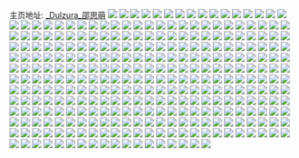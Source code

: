 主页地址: [_Dulzura_邵思萌](https://weibo.com/u/5414454577) 
![](https://wx4.sinaimg.cn/mw2000/005UquYxly1gty27xvu9cj31w11w1hdu.jpg) 
![](https://wx4.sinaimg.cn/mw2000/005UquYxly1gty281fn6ij31mo268hdu.jpg) 
![](https://wx4.sinaimg.cn/mw2000/005UquYxly1gty282fuoaj312n1fju0s.jpg) 
![](https://wx4.sinaimg.cn/mw2000/005UquYxly1gty2831tzej30ze18rtxu.jpg) 
![](https://wx4.sinaimg.cn/mw2000/005UquYxly1gty2848pk2j312y1en1kx.jpg) 
![](https://wx4.sinaimg.cn/mw2000/005UquYxly1gty26b1s17j31mo268u0x.jpg) 
![](https://wx4.sinaimg.cn/mw2000/005UquYxly1gty269rxi7j311e1dokbw.jpg) 
![](https://wx4.sinaimg.cn/mw2000/005UquYxly1gty26cawkmj316o1gu7wh.jpg) 
![](https://wx4.sinaimg.cn/mw2000/005UquYxly1gty26dsp1gj32ey33z7wj.jpg) 
![](https://wx4.sinaimg.cn/mw2000/005UquYxly1gty26fufauj31mo268b2a.jpg) 
![](https://wx4.sinaimg.cn/mw2000/005UquYxly1gty2694douj31kx23ub2a.jpg) 
![](https://wx4.sinaimg.cn/mw2000/005UquYxly1gty26iac50j32tc2407wi.jpg) 
![](https://wx4.sinaimg.cn/mw2000/005UquYxly1gty26h2274j31dy1x1e82.jpg) 
![](https://wx4.sinaimg.cn/mw2000/005UquYxly1gty26hk3r6j31if20lh7f.jpg) 
![](https://wx4.sinaimg.cn/mw2000/005UquYxly1gtv6xr4lwvj314u1dskgq.jpg) 
![](https://wx4.sinaimg.cn/mw2000/005UquYxly1gtv6xrxzo3j31231et1kx.jpg) 
![](https://wx4.sinaimg.cn/mw2000/005UquYxly1gtv6y0rwltj313q1h1kbf.jpg) 
![](https://wx4.sinaimg.cn/mw2000/005UquYxly1gtv6xtrslij31w12ip1ky.jpg) 
![](https://wx4.sinaimg.cn/mw2000/005UquYxly1gtv6y4pmphj31ui2ipnpd.jpg) 
![](https://wx4.sinaimg.cn/mw2000/005UquYxly1gtv6xvqz49j31tj2fbnpe.jpg) 
![](https://wx4.sinaimg.cn/mw2000/005UquYxly1gtv6xwumsej31s52dj1ky.jpg) 
![](https://wx4.sinaimg.cn/mw2000/005UquYxly1gtv6y1vof3j31qq2bje81.jpg) 
![](https://wx4.sinaimg.cn/mw2000/005UquYxly1gtv6xz2me5j30uk5dmkjm.jpg) 
![](https://wx4.sinaimg.cn/mw2000/005UquYxly1gtv6y358b6j316o1kwe81.jpg) 
![](https://wx4.sinaimg.cn/mw2000/005UquYxly1gtv6y0a4ccj31ir1isx6p.jpg) 
![](https://wx4.sinaimg.cn/mw2000/005UquYxly1gtv6xugzfmj313r1h1khl.jpg) 
![](https://wx4.sinaimg.cn/mw2000/005UquYxly1gtv6y3p9r6j313l1gskbm.jpg) 
![](https://wx4.sinaimg.cn/mw2000/b10c1bc2ly1gtucg7m3xeg20a009akjl.jpg) 
![](https://wx4.sinaimg.cn/mw2000/005UquYxly1gtpfcuy4yxj31ml1mku0x.jpg) 
![](https://wx4.sinaimg.cn/mw2000/005UquYxly1gtpfcu2vvuj316o1l24qp.jpg) 
![](https://wx4.sinaimg.cn/mw2000/005UquYxly1gtpfcvs8bnj31my1my4qp.jpg) 
![](https://wx4.sinaimg.cn/mw2000/005UquYxly1gtpfcwgf16j32402tcu0x.jpg) 
![](https://wx4.sinaimg.cn/mw2000/005UquYxly1gtpfcxwulij313u1h7dxq.jpg) 
![](https://wx4.sinaimg.cn/mw2000/005UquYxly1gtpfcxdpkqj32h22ye1kz.jpg) 
![](https://wx4.sinaimg.cn/mw2000/005UquYxly1gtpfczb1jdj3240240x6p.jpg) 
![](https://wx4.sinaimg.cn/mw2000/005UquYxly1gtpfcyh89yj31531dsx3r.jpg) 
![](https://wx4.sinaimg.cn/mw2000/005UquYxly1gtpfctbxfyj31i42054qp.jpg) 
![](https://wx4.sinaimg.cn/mw2000/005UquYxly1gtpf9uitudj313r1h1wwu.jpg) 
![](https://wx4.sinaimg.cn/mw2000/005UquYxly1gtpf9z8nnnj316o1kw4lj.jpg) 
![](https://wx4.sinaimg.cn/mw2000/005UquYxly1gtpf9u1t8wj311m1buwv3.jpg) 
![](https://wx4.sinaimg.cn/mw2000/005UquYxly1gtpfa07aruj31w11w17wi.jpg) 
![](https://wx4.sinaimg.cn/mw2000/005UquYxly1gtpfa0xd2oj31421hie5d.jpg) 
![](https://wx4.sinaimg.cn/mw2000/005UquYxly1gtpf9squx5j32402tckjl.jpg) 
![](https://wx4.sinaimg.cn/mw2000/005UquYxly1gtpf9v1f67j314t1kwk6b.jpg) 
![](https://wx4.sinaimg.cn/mw2000/005UquYxly1gtpf9ybclrj316o1kwwsz.jpg) 
![](https://wx4.sinaimg.cn/mw2000/005UquYxly1gtpf9xecxpj313o1gvk6f.jpg) 
![](https://wx4.sinaimg.cn/mw2000/005UquYxly1gtpf9w3j8dj314d1hcx15.jpg) 
![](https://wx4.sinaimg.cn/mw2000/005UquYxly1gtpf9wv9ouj316o1kw4n8.jpg) 
![](https://wx4.sinaimg.cn/mw2000/005UquYxly1gtpf9vlrvjj316o1kwdtq.jpg) 
![](https://wx4.sinaimg.cn/mw2000/005UquYxly1gtpf9ysftzj311m11m7mh.jpg) 
![](https://wx4.sinaimg.cn/mw2000/005UquYxly1gtpfa1qyb0j31mo268npd.jpg) 
![](https://wx4.sinaimg.cn/mw2000/005UquYxly1gtpf9tijs4j3240240kjm.jpg) 
![](https://wx4.sinaimg.cn/mw2000/005UquYxly1gtpfa2p394j32bc2bckjm.jpg) 
![](https://wx4.sinaimg.cn/mw2000/005UquYxly1gtpfa3a9bzj31561iwdxf.jpg) 
![](https://wx4.sinaimg.cn/mw2000/005UquYxly1gtkr8rglt4j31oy1sc4qq.jpg) 
![](https://wx4.sinaimg.cn/mw2000/005UquYxly1gtkr8s5arrj33cm1ymnpd.jpg) 
![](https://wx4.sinaimg.cn/mw2000/005UquYxly1gtkr8unnmgj31io1iob29.jpg) 
![](https://wx4.sinaimg.cn/mw2000/005UquYxly1gtkr8vsnewj326a1zme82.jpg) 
![](https://wx4.sinaimg.cn/mw2000/005UquYxly1gtkr8wsr4wj31cp1rv7wh.jpg) 
![](https://wx4.sinaimg.cn/mw2000/005UquYxly1gtkr8sycyyj31401h4hbg.jpg) 
![](https://wx4.sinaimg.cn/mw2000/005UquYxly1gtkr944mbmj314w1jm4qp.jpg) 
![](https://wx4.sinaimg.cn/mw2000/005UquYxly1gtkr95cg1hj31ry2dpnpd.jpg) 
![](https://wx4.sinaimg.cn/mw2000/005UquYxly1gtkr96v6tdj31mo2687wi.jpg) 
![](https://wx4.sinaimg.cn/mw2000/005UquYxly1gtg8mgy8grj316o1kwawp.jpg) 
![](https://wx4.sinaimg.cn/mw2000/005UquYxly1gtg8mi5qamj31mo268npf.jpg) 
![](https://wx4.sinaimg.cn/mw2000/005UquYxly1gtg8mmfn6pj312619u1jn.jpg) 
![](https://wx4.sinaimg.cn/mw2000/005UquYxly1gtg8mjs8igj32402tc4qs.jpg) 
![](https://wx4.sinaimg.cn/mw2000/005UquYxly1gtg8mgehpdj311b1ds1f7.jpg) 
![](https://wx4.sinaimg.cn/mw2000/005UquYxly1gtg8mlvcouj323x2b0qv6.jpg) 
![](https://wx4.sinaimg.cn/mw2000/005UquYxly1gtg8mni8ymj31jy1jznpd.jpg) 
![](https://wx4.sinaimg.cn/mw2000/005UquYxly1gtg8mo86qhj32402tckjl.jpg) 
![](https://wx4.sinaimg.cn/mw2000/005UquYxly1gtg8mktjxfj31ic1zehdt.jpg) 
![](https://wx4.sinaimg.cn/mw2000/005UquYxly1gt9rdavmawj31fm21p7wi.jpg) 
![](https://wx4.sinaimg.cn/mw2000/005UquYxly1gt9rdca74xj31k721lb2a.jpg) 
![](https://wx4.sinaimg.cn/mw2000/005UquYxly1gt9rdi0pcnj31w11w14qs.jpg) 
![](https://wx4.sinaimg.cn/mw2000/005UquYxly1gt9rdgef75j31kv1zvqv5.jpg) 
![](https://wx4.sinaimg.cn/mw2000/005UquYxly1gt9rdjn6rlj31w11w1e84.jpg) 
![](https://wx4.sinaimg.cn/mw2000/005UquYxly1gt9rdf96mkj31mo268npe.jpg) 
![](https://wx4.sinaimg.cn/mw2000/005UquYxly1gt5pbe7tgzj32402tc1l1.jpg) 
![](https://wx4.sinaimg.cn/mw2000/005UquYxly1gt5pbbzripj316y17ux67.jpg) 
![](https://wx4.sinaimg.cn/mw2000/005UquYxly1gt5pbcui55j313s1wyqv5.jpg) 
![](https://wx4.sinaimg.cn/mw2000/005UquYxly1gt5pbfscugj322u2091ky.jpg) 
![](https://wx4.sinaimg.cn/mw2000/005UquYxly1gt5pbi9bxpj31iv1yonpd.jpg) 
![](https://wx4.sinaimg.cn/mw2000/005UquYxly1gt5pbjtluvj31mo2681ky.jpg) 
![](https://wx4.sinaimg.cn/mw2000/005UquYxly1gt5pbl7ovoj31xr2l0u0y.jpg) 
![](https://wx4.sinaimg.cn/mw2000/005UquYxly1gt5pbh6ky6j32402tcx6p.jpg) 
![](https://wx4.sinaimg.cn/mw2000/005UquYxly1gt5pc810k0j32402tcu0x.jpg) 
![](https://wx4.sinaimg.cn/mw2000/005UquYxly1gsz95e5pr8j31k0340x6q.jpg) 
![](https://wx4.sinaimg.cn/mw2000/005UquYxly1gsz95fmox5j31w11w1qv6.jpg) 
![](https://wx4.sinaimg.cn/mw2000/005UquYxly1gsz95ime5dj31j22ar4qq.jpg) 
![](https://wx4.sinaimg.cn/mw2000/005UquYxly1gsz95gh4bpj31gq22f1kx.jpg) 
![](https://wx4.sinaimg.cn/mw2000/005UquYxly1gsz95nm7ztj31w12ip1ky.jpg) 
![](https://wx4.sinaimg.cn/mw2000/005UquYxly1gsz95hlnjkj31j7254npd.jpg) 
![](https://wx4.sinaimg.cn/mw2000/005UquYxly1gsz95kbfzqj31p02a1npe.jpg) 
![](https://wx4.sinaimg.cn/mw2000/005UquYxly1gsz95mh2pij31ot297npd.jpg) 
![](https://wx4.sinaimg.cn/mw2000/005UquYxly1gsz95o61r4j32tc240x4s.jpg) 
![](https://wx4.sinaimg.cn/mw2000/005UquYxly1gsvt1u129jj31mo268qv5.jpg) 
![](https://wx4.sinaimg.cn/mw2000/005UquYxly1gsvt1sql8oj32402c6hdw.jpg) 
![](https://wx4.sinaimg.cn/mw2000/005UquYxly1gsvt1zc1sqj31mo2034qq.jpg) 
![](https://wx4.sinaimg.cn/mw2000/005UquYxly1gsvt1xs1bej31mo268hdt.jpg) 
![](https://wx4.sinaimg.cn/mw2000/005UquYxly1gsvt1v8iqcj31mo268kjl.jpg) 
![](https://wx4.sinaimg.cn/mw2000/005UquYxly1gsvt1yl7v1j31mo268e81.jpg) 
![](https://wx4.sinaimg.cn/mw2000/005UquYxly1gsvt203f22j32402tchdt.jpg) 
![](https://wx4.sinaimg.cn/mw2000/005UquYxly1gsvt1wk6g2j31w1268hdu.jpg) 
![](https://wx4.sinaimg.cn/mw2000/005UquYxly1gsvt20tcfxj32tc2401ky.jpg) 
![](https://wx4.sinaimg.cn/mw2000/005UquYxly1gsmhrvbc76j31co1bxb29.jpg) 
![](https://wx4.sinaimg.cn/mw2000/005UquYxly1gsmhrwjsl1j31ow29ihdu.jpg) 
![](https://wx4.sinaimg.cn/mw2000/005UquYxly1gsmhrxgyvdj32402tc1kz.jpg) 
![](https://wx4.sinaimg.cn/mw2000/005UquYxly1gsmhry3c66j32402tc4qp.jpg) 
![](https://wx4.sinaimg.cn/mw2000/005UquYxly1gsmhrz4kg2j31mo2684qq.jpg) 
![](https://wx4.sinaimg.cn/mw2000/005UquYxly1gsmhs0uauwj30v6342hdt.jpg) 
![](https://wx4.sinaimg.cn/mw2000/005UquYxly1gsldis2epjj32bc2bc4qq.jpg) 
![](https://wx4.sinaimg.cn/mw2000/005UquYxly1gslditbpybj31w11w1e81.jpg) 
![](https://wx4.sinaimg.cn/mw2000/005UquYxly1gsldiu7g14j32bk1w1e81.jpg) 
![](https://wx4.sinaimg.cn/mw2000/005UquYxly1gsldivaf3ij31w12iphdt.jpg) 
![](https://wx4.sinaimg.cn/mw2000/005UquYxly1gsldix4v3ej316o1kw4qp.jpg) 
![](https://wx4.sinaimg.cn/mw2000/005UquYxly1gsldiweowvj31mo2681ky.jpg) 
![](https://wx4.sinaimg.cn/mw2000/005UquYxly1gsldiyegkjj31jo20gx6p.jpg) 
![](https://wx4.sinaimg.cn/mw2000/005UquYxly1gsldj03qayj31rd2cfhdt.jpg) 
![](https://wx4.sinaimg.cn/mw2000/005UquYxly1gsldipxtsyj31mo1zx1kx.jpg) 
![](https://wx4.sinaimg.cn/mw2000/005UquYxly1gsldh02ujkj31oc28db2a.jpg) 
![](https://wx4.sinaimg.cn/mw2000/005UquYxly1gsldh0tz35j313b1at4qm.jpg) 
![](https://wx4.sinaimg.cn/mw2000/005UquYxly1gsldh2lcqyj328j341e82.jpg) 
![](https://wx4.sinaimg.cn/mw2000/005UquYxly1gsldh4rphnj316y340kjm.jpg) 
![](https://wx4.sinaimg.cn/mw2000/005UquYxly1gsldh7ub3qj31sv2bfu0x.jpg) 
![](https://wx4.sinaimg.cn/mw2000/005UquYxly1gsldh5p6maj31581fj4qp.jpg) 
![](https://wx4.sinaimg.cn/mw2000/005UquYxly1gsldh8x1gjj31w1258npd.jpg) 
![](https://wx4.sinaimg.cn/mw2000/005UquYxly1gsldh9r27pj31od1od7wh.jpg) 
![](https://wx4.sinaimg.cn/mw2000/005UquYxly1gsldhb92tnj31w12emkjm.jpg) 
![](https://wx4.sinaimg.cn/mw2000/005UquYxly1gsldhc9esbj31oh2ip4qp.jpg) 
![](https://wx4.sinaimg.cn/mw2000/005UquYxly1gsldhd0walj31rr1rr1kx.jpg) 
![](https://wx4.sinaimg.cn/mw2000/005UquYxly1gslde56hi6j311y1ek4l7.jpg) 
![](https://wx4.sinaimg.cn/mw2000/005UquYxly1gslde708yej31t72ipkjl.jpg) 
![](https://wx4.sinaimg.cn/mw2000/005UquYxly1gslde7rk6mj316o1kw7v4.jpg) 
![](https://wx4.sinaimg.cn/mw2000/005UquYxly1gsldep4a22j316o1kw1bt.jpg) 
![](https://wx4.sinaimg.cn/mw2000/005UquYxly1gslde9p46wj31201dadwa.jpg) 
![](https://wx4.sinaimg.cn/mw2000/005UquYxly1gsldeegpkyj312t1fr1gw.jpg) 
![](https://wx4.sinaimg.cn/mw2000/005UquYxly1gsldenz73kj31ul2ipqv5.jpg) 
![](https://wx4.sinaimg.cn/mw2000/005UquYxly1gsldeaujizj31a311ak6j.jpg) 
![](https://wx4.sinaimg.cn/mw2000/005UquYxly1gslde93vt2j31r92cakiy.jpg) 
![](https://wx4.sinaimg.cn/mw2000/005UquYxly1gsldebrjnij31c811xqj4.jpg) 
![](https://wx4.sinaimg.cn/mw2000/005UquYxly1gsldece8ymj31di1u27wh.jpg) 
![](https://wx4.sinaimg.cn/mw2000/005UquYxly1gsldedizh7j316o1kw7wh.jpg) 
![](https://wx4.sinaimg.cn/mw2000/005UquYxly1gslde8fckrj31kw16onnw.jpg) 
![](https://wx4.sinaimg.cn/mw2000/005UquYxly1gskwkdmhqxj32ff1qrkjm.jpg) 
![](https://wx4.sinaimg.cn/mw2000/005UquYxly1gskwkevjypj31ut2ipu0x.jpg) 
![](https://wx4.sinaimg.cn/mw2000/005UquYxly1gskwkg2jwwj31w12eh7wi.jpg) 
![](https://wx4.sinaimg.cn/mw2000/005UquYxly1gskwki1cy3j31w12ipnpe.jpg) 
![](https://wx4.sinaimg.cn/mw2000/005UquYxly1gskwkk5rvpj32e01sihdu.jpg) 
![](https://wx4.sinaimg.cn/mw2000/005UquYxly1gskwkm5bhoj313a1ge7qz.jpg) 
![](https://wx4.sinaimg.cn/mw2000/005UquYxly1gskwkp2lj4j32c03404qq.jpg) 
![](https://wx4.sinaimg.cn/mw2000/005UquYxly1gskwkq91xcj31if20o7wh.jpg) 
![](https://wx4.sinaimg.cn/mw2000/005UquYxly1gskwkqvyf9j317a1ln4ga.jpg) 
![](https://wx4.sinaimg.cn/mw2000/005UquYxly1gsgwjrugsqj32c03401kz.jpg) 
![](https://wx4.sinaimg.cn/mw2000/005UquYxly1gsb45a45inj321s1jae85.jpg) 
![](https://wx4.sinaimg.cn/mw2000/005UquYxly1gsb45cwxa4j31ql2beqv8.jpg) 
![](https://wx4.sinaimg.cn/mw2000/005UquYxly1gsb45muu40j31oq2931l0.jpg) 
![](https://wx4.sinaimg.cn/mw2000/005UquYxly1gsb45hgyzxj31ph2a01l0.jpg) 
![](https://wx4.sinaimg.cn/mw2000/005UquYxly1gsb45nulc2j31k822t7wj.jpg) 
![](https://wx4.sinaimg.cn/mw2000/005UquYxly1gsb45g8tutj31pd29rqv8.jpg) 
![](https://wx4.sinaimg.cn/mw2000/005UquYxly1gsb45jwjhdj31i41yob2b.jpg) 
![](https://wx4.sinaimg.cn/mw2000/005UquYxly1gsb45l7o6qj31w12ip7wl.jpg) 
![](https://wx4.sinaimg.cn/mw2000/005UquYxly1gsb45f6f1gj319u1p5x6q.jpg) 
![](https://wx4.sinaimg.cn/mw2000/005UquYxly1gs5af0msnwj30vc15s4qp.jpg) 
![](https://wx4.sinaimg.cn/mw2000/005UquYxly1gs5af3iyxej31mo268b2c.jpg) 
![](https://wx4.sinaimg.cn/mw2000/005UquYxly1gs5af56121j31mo2684qs.jpg) 
![](https://wx4.sinaimg.cn/mw2000/005UquYxly1gs5af75l5kj316o1kw4qq.jpg) 
![](https://wx4.sinaimg.cn/mw2000/005UquYxly1gs5af8floxj316o1kw4qq.jpg) 
![](https://wx4.sinaimg.cn/mw2000/005UquYxly1gs5af9us96j316o1kwkjl.jpg) 
![](https://wx4.sinaimg.cn/mw2000/005UquYxly1gs5afdfcpdj31rm2bikjp.jpg) 
![](https://wx4.sinaimg.cn/mw2000/005UquYxly1gs5afgb06hj31w12ip1l2.jpg) 
![](https://wx4.sinaimg.cn/mw2000/005UquYxly1gs5afhul0jj31mm24ghdv.jpg) 
![](https://wx4.sinaimg.cn/mw2000/005UquYxgy1gs2ghvjlcdj32in1w5qv7.jpg) 
![](https://wx4.sinaimg.cn/mw2000/005UquYxgy1gs2ghtv0tyj31cw1r3e82.jpg) 
![](https://wx4.sinaimg.cn/mw2000/005UquYxgy1gs2ghxcqugj320c1qy4qr.jpg) 
![](https://wx4.sinaimg.cn/mw2000/005UquYxgy1gs2ghz61x7j31me1s1b2b.jpg) 
![](https://wx4.sinaimg.cn/mw2000/005UquYxgy1gs2gi2vfmkj32in1x07wk.jpg) 
![](https://wx4.sinaimg.cn/mw2000/005UquYxgy1gs2gi0s639j31hk1txu0y.jpg) 
![](https://wx4.sinaimg.cn/mw2000/005UquYxgy1grt3y93sd6j31gk23whdv.jpg) 
![](https://wx4.sinaimg.cn/mw2000/005UquYxgy1grt3yfae2bj31p729knpf.jpg) 
![](https://wx4.sinaimg.cn/mw2000/005UquYxgy1grt3ysh9mmj61o0280e8402.jpg) 
![](https://wx4.sinaimg.cn/mw2000/005UquYxgy1grt3z5sjp5j31o0280qv8.jpg) 
![](https://wx4.sinaimg.cn/mw2000/005UquYxgy1grnwd0j3mnj31mo268npf.jpg) 
![](https://wx4.sinaimg.cn/mw2000/005UquYxgy1grnwd4gqm2j31mo2687wk.jpg) 
![](https://wx4.sinaimg.cn/mw2000/005UquYxgy1grnwd704vcj31hk209u0y.jpg) 
![](https://wx4.sinaimg.cn/mw2000/005UquYxgy1grnwdb7myij31mo2681l1.jpg) 
![](https://wx4.sinaimg.cn/mw2000/005UquYxgy1grnwdea5snj31mo2687wk.jpg) 
![](https://wx4.sinaimg.cn/mw2000/005UquYxgy1grnwdit4m4j31mo268x6s.jpg) 
![](https://wx4.sinaimg.cn/mw2000/005UquYxgy1grnwdl2888j31mo1xbhdv.jpg) 
![](https://wx4.sinaimg.cn/mw2000/005UquYxgy1grnwdmiwenj31b91bvqv5.jpg) 
![](https://wx4.sinaimg.cn/mw2000/005UquYxgy1grnwdpp04xj31mo268hdw.jpg) 
![](https://wx4.sinaimg.cn/mw2000/005UquYxgy1grhzoqrk3aj31le25uu10.jpg) 
![](https://wx4.sinaimg.cn/mw2000/005UquYxgy1grhzot3kbrj31k7245b2b.jpg) 
![](https://wx4.sinaimg.cn/mw2000/005UquYxgy1grhzp4ydkfj31191fnx6p.jpg) 
![](https://wx4.sinaimg.cn/mw2000/005UquYxgy1grhzov5bu5j316o1hse82.jpg) 
![](https://wx4.sinaimg.cn/mw2000/005UquYxgy1grhzoyjuo8j31mo268hdu.jpg) 
![](https://wx4.sinaimg.cn/mw2000/005UquYxgy1grhzowhnqzj314b1j0hdt.jpg) 
![](https://wx4.sinaimg.cn/mw2000/005UquYxgy1grhzp6ci9mj314e1huqv5.jpg) 
![](https://wx4.sinaimg.cn/mw2000/005UquYxgy1grhzp25k9dj326815q7wj.jpg) 
![](https://wx4.sinaimg.cn/mw2000/005UquYxgy1grhzp88vrlj316o1da4qq.jpg) 
![](https://wx4.sinaimg.cn/mw2000/005UquYxgy1grhzqa7sk9j32tc240x6p.jpg) 
![](https://wx4.sinaimg.cn/mw2000/005UquYxgy1grhzqctnfqj31pv1pukjn.jpg) 
![](https://wx4.sinaimg.cn/mw2000/005UquYxgy1grhzqe9p4oj317j1mw1ky.jpg) 
![](https://wx4.sinaimg.cn/mw2000/005UquYxgy1grhzqgvhphj326815qb2b.jpg) 
![](https://wx4.sinaimg.cn/mw2000/005UquYxly1gr90jtnoaij32tc240qv5.jpg) 
![](https://wx4.sinaimg.cn/mw2000/005UquYxgy1gr4zyd0wtmj31540u04k9.jpg) 
![](https://wx4.sinaimg.cn/mw2000/005UquYxgy1gr4zye1rhhj314c0u0e10.jpg) 
![](https://wx4.sinaimg.cn/mw2000/005UquYxgy1gqyjr976gqj31nd2axnpf.jpg) 
![](https://wx4.sinaimg.cn/mw2000/005UquYxgy1gqyjr5sr13j316o1hnx6p.jpg) 
![](https://wx4.sinaimg.cn/mw2000/005UquYxgy1gqyjrdxg1kj31pc29r4qs.jpg) 
![](https://wx4.sinaimg.cn/mw2000/005UquYxgy1gqyjrpxe49j316o19r1ky.jpg) 
![](https://wx4.sinaimg.cn/mw2000/005UquYxgy1gqyjrmsgr5j316o1j4x6p.jpg) 
![](https://wx4.sinaimg.cn/mw2000/005UquYxgy1gqyjrl2q8xj316o1bzhdt.jpg) 
![](https://wx4.sinaimg.cn/mw2000/005UquYxgy1gqyjriw1ttj32681monpg.jpg) 
![](https://wx4.sinaimg.cn/mw2000/005UquYxgy1gqyjrs082xj32402tc7wi.jpg) 
![](https://wx4.sinaimg.cn/mw2000/005UquYxgy1gqyjrvlldyj31mo268npf.jpg) 
![](https://wx4.sinaimg.cn/mw2000/005UquYxgy1gqvjgyu9vsj31w12ip4qs.jpg) 
![](https://wx4.sinaimg.cn/mw2000/005UquYxgy1gqvjh1oex0j31uj2ipx6s.jpg) 
![](https://wx4.sinaimg.cn/mw2000/005UquYxgy1gqvjh3o4qpj31ad1pvkjm.jpg) 
![](https://wx4.sinaimg.cn/mw2000/005UquYxgy1gqvjh6k7dmj31ht29d7wk.jpg) 
![](https://wx4.sinaimg.cn/mw2000/005UquYxgy1gqvjhaw2mtj31w12ipnpi.jpg) 
![](https://wx4.sinaimg.cn/mw2000/005UquYxgy1gqvjhegu1nj31w12ipqv7.jpg) 
![](https://wx4.sinaimg.cn/mw2000/005UquYxgy1gqvjhidmq7j31l2244kjo.jpg) 
![](https://wx4.sinaimg.cn/mw2000/005UquYxgy1gqvjho4sewj32wv340u14.jpg) 
![](https://wx4.sinaimg.cn/mw2000/005UquYxgy1gqvjhpj3q6j31110u0193.jpg) 
![](https://wx4.sinaimg.cn/mw2000/005UquYxgy1gqspdbcs0kj313s1k9b2a.jpg) 
![](https://wx4.sinaimg.cn/mw2000/005UquYxgy1gqspdiefabj318t1ntu0y.jpg) 
![](https://wx4.sinaimg.cn/mw2000/005UquYxgy1gqspdep2rfj31ai1q6x6p.jpg) 
![](https://wx4.sinaimg.cn/mw2000/005UquYxgy1gqspdm6fhyj31w12ip7wj.jpg) 
![](https://wx4.sinaimg.cn/mw2000/005UquYxgy1gqspdovchgj31pc2efnpg.jpg) 
![](https://wx4.sinaimg.cn/mw2000/005UquYxgy1gqspdzfti2j31mo268qv7.jpg) 
![](https://wx4.sinaimg.cn/mw2000/005UquYxgy1gqspdw0zn3j31oj29pe84.jpg) 
![](https://wx4.sinaimg.cn/mw2000/005UquYxgy1gqspds1kd2j31v62ipb2d.jpg) 
![](https://wx4.sinaimg.cn/mw2000/005UquYxgy1gqspd0fo9kj31mo2684qs.jpg) 
![](https://wx4.sinaimg.cn/mw2000/005UquYxgy1gqspd7vo0qj31l933ze86.jpg) 
![](https://wx4.sinaimg.cn/mw2000/005UquYxgy1gqp3ot82baj31mk1z4hdv.jpg) 
![](https://wx4.sinaimg.cn/mw2000/005UquYxgy1gqj1456c2jj31mo268u10.jpg) 
![](https://wx4.sinaimg.cn/mw2000/005UquYxgy1gqfwkg4bwtj31pt2agb2a.jpg) 
![](https://wx4.sinaimg.cn/mw2000/005UquYxgy1gqfwkk5v2zj31uv2ipnpe.jpg) 
![](https://wx4.sinaimg.cn/mw2000/005UquYxgy1gqfwkm4b0ej31ul2ip4qq.jpg) 
![](https://wx4.sinaimg.cn/mw2000/005UquYxgy1gqfwki5g7qj31ab1h9hdu.jpg) 
![](https://wx4.sinaimg.cn/mw2000/005UquYxgy1gqfwko4oanj31961oukjm.jpg) 
![](https://wx4.sinaimg.cn/mw2000/005UquYxgy1gqfwkqhmzqj30tl0yfb29.jpg) 
![](https://wx4.sinaimg.cn/mw2000/005UquYxgy1gqfwkspvpdj318s1j6b2a.jpg) 
![](https://wx4.sinaimg.cn/mw2000/005UquYxgy1gqfwkuz7vwj31lu2617wi.jpg) 
![](https://wx4.sinaimg.cn/mw2000/005UquYxgy1gqfwkzm6qvj31jl1zy1kz.jpg) 
![](https://wx4.sinaimg.cn/mw2000/005UquYxgy1gqdj03hsafj31mo2687wk.jpg) 
![](https://wx4.sinaimg.cn/mw2000/005UquYxgy1gqdizyh0maj31vn2ipnph.jpg) 
![](https://wx4.sinaimg.cn/mw2000/005UquYxgy1gqdj0a6y5sj31mo1t6npf.jpg) 
![](https://wx4.sinaimg.cn/mw2000/005UquYxgy1gqdj0g2fpwj31d91q5kjm.jpg) 
![](https://wx4.sinaimg.cn/mw2000/005UquYxgy1gqdj0jq8zoj326u1w1b2c.jpg) 
![](https://wx4.sinaimg.cn/mw2000/005UquYxgy1gqdj0msrkqj31w12ip4qs.jpg) 
![](https://wx4.sinaimg.cn/mw2000/005UquYxgy1gqdj0olg60j316u1l5kjl.jpg) 
![](https://wx4.sinaimg.cn/mw2000/005UquYxgy1gqdj0rsv9lj31552ipx6q.jpg) 
![](https://wx4.sinaimg.cn/mw2000/005UquYxgy1gqdj0wdbkjj31jx22pe82.jpg) 
![](https://wx4.sinaimg.cn/mw2000/005UquYxgy1gq92310nr3j31o02801kz.jpg) 
![](https://wx4.sinaimg.cn/mw2000/005UquYxgy1gq9234uvh5j31o02807wl.jpg) 
![](https://wx4.sinaimg.cn/mw2000/005UquYxgy1gq9238crmnj31o0280x6s.jpg) 
![](https://wx4.sinaimg.cn/mw2000/005UquYxgy1gq923ccb9nj31fe1sx1l0.jpg) 
![](https://wx4.sinaimg.cn/mw2000/005UquYxgy1gq922y25haj31mo268npg.jpg) 
![](https://wx4.sinaimg.cn/mw2000/005UquYxgy1gq923d7ux6j32801o01bt.jpg) 
![](https://wx4.sinaimg.cn/mw2000/005UquYxgy1gq923huzfaj32c02c0x6v.jpg) 
![](https://wx4.sinaimg.cn/mw2000/005UquYxgy1gq923l6bb9j32402tckjl.jpg) 
![](https://wx4.sinaimg.cn/mw2000/005UquYxgy1gq923nrtbsj3240207b2a.jpg) 
![](https://wx4.sinaimg.cn/mw2000/005UquYxly1gq5lr7byhbj31o0280x6t.jpg) 
![](https://wx4.sinaimg.cn/mw2000/005UquYxly1gq5lr9iyluj31ks23s4qr.jpg) 
![](https://wx4.sinaimg.cn/mw2000/005UquYxly1gq5lr8fv06j31h71z5u0z.jpg) 
![](https://wx4.sinaimg.cn/mw2000/005UquYxly1gq5lrbokamj31jk220kjp.jpg) 
![](https://wx4.sinaimg.cn/mw2000/005UquYxly1gq5lrdool5j31o0280e85.jpg) 
![](https://wx4.sinaimg.cn/mw2000/005UquYxly1gq5lrizordj31ik1u2npg.jpg) 
![](https://wx4.sinaimg.cn/mw2000/005UquYxly1gq5lrfbdusj31o0280b2e.jpg) 
![](https://wx4.sinaimg.cn/mw2000/005UquYxly1gq5lrgpnk9j31iu20ex6s.jpg) 
![](https://wx4.sinaimg.cn/mw2000/005UquYxly1gq5ls1th25j31gg1y0kjo.jpg) 
![](https://wx4.sinaimg.cn/mw2000/005UquYxgy1gpu1wqvaqwj31ho1zsu0z.jpg) 
![](https://wx4.sinaimg.cn/mw2000/005UquYxgy1gpu1wmeg62j31is214qv6.jpg) 
![](https://wx4.sinaimg.cn/mw2000/005UquYxgy1gpu1wk1ob4j31j821lb2b.jpg) 
![](https://wx4.sinaimg.cn/mw2000/005UquYxgy1gpu1whhqcyj31lj2411kz.jpg) 
![](https://wx4.sinaimg.cn/mw2000/005UquYxgy1gpu1wst1n1j31a51w4e82.jpg) 
![](https://wx4.sinaimg.cn/mw2000/005UquYxgy1gpu1wo9xizj31j62ahnpe.jpg) 
![](https://wx4.sinaimg.cn/mw2000/005UquYxgy1gpu1wzbdemj31y02lcqv9.jpg) 
![](https://wx4.sinaimg.cn/mw2000/005UquYxgy1gpu1x4a5l6j3240240u11.jpg) 
![](https://wx4.sinaimg.cn/mw2000/005UquYxgy1gpu1x7a6m8j31d51xokjm.jpg) 
![](https://wx4.sinaimg.cn/mw2000/005UquYxgy1gpu1wuz73oj31o62g3x6q.jpg) 
![](https://wx4.sinaimg.cn/mw2000/005UquYxgy1gpg2ubzmy5j313s1meqv5.jpg) 
![](https://wx4.sinaimg.cn/mw2000/005UquYxgy1gpg2ue9f8uj317m1oxu0x.jpg) 
![](https://wx4.sinaimg.cn/mw2000/005UquYxgy1gpg2uglqsxj31291j7x6p.jpg) 
![](https://wx4.sinaimg.cn/mw2000/005UquYxgy1gpg2uk8h9aj31o0280qv8.jpg) 
![](https://wx4.sinaimg.cn/mw2000/005UquYxgy1gpg2uug4d6j32ao2aox6w.jpg) 
![](https://wx4.sinaimg.cn/mw2000/005UquYxgy1gpg2uo7m2ej31o02804qt.jpg) 
![](https://wx4.sinaimg.cn/mw2000/005UquYxgy1gpg2uygij4j31mo2687wk.jpg) 
![](https://wx4.sinaimg.cn/mw2000/005UquYxgy1gpg2v548mgj32iq2iqnpi.jpg) 
![](https://wx4.sinaimg.cn/mw2000/005UquYxgy1gpg2v9pk8tj31mo268qv7.jpg) 
![](https://wx4.sinaimg.cn/mw2000/005UquYxgy1gpdkhj3njoj31mo2687wk.jpg) 
![](https://wx4.sinaimg.cn/mw2000/005UquYxgy1gpdkhnh26zj31m6236qv7.jpg) 
![](https://wx4.sinaimg.cn/mw2000/005UquYxgy1gpdkhldwdjj31mo268npf.jpg) 
![](https://wx4.sinaimg.cn/mw2000/005UquYxgy1gpdkhptx0cj31mo1monpd.jpg) 
![](https://wx4.sinaimg.cn/mw2000/005UquYxgy1gpdkhoodi5j31id1kahdt.jpg) 
![](https://wx4.sinaimg.cn/mw2000/005UquYxgy1gpdki52v1tj31mo2687wk.jpg) 
![](https://wx4.sinaimg.cn/mw2000/005UquYxgy1gpdkhuvfxmj31mo268u0z.jpg) 
![](https://wx4.sinaimg.cn/mw2000/005UquYxgy1gpdkhre0rej318k18khdu.jpg) 
![](https://wx4.sinaimg.cn/mw2000/005UquYxgy1gpdkhsb232j30yt124b1c.jpg) 
![](https://wx4.sinaimg.cn/mw2000/005UquYxgy1gp8mloairwj31w02iob2c.jpg) 
![](https://wx4.sinaimg.cn/mw2000/005UquYxgy1gp8mlfpp1ij31dq1u94qr.jpg) 
![](https://wx4.sinaimg.cn/mw2000/005UquYxgy1gp8mn822nqj31v92iou0z.jpg) 
![](https://wx4.sinaimg.cn/mw2000/005UquYxgy1gp8mlhdv74j313u1h7npd.jpg) 
![](https://wx4.sinaimg.cn/mw2000/005UquYxgy1gp8mls98okj31jk2bcu10.jpg) 
![](https://wx4.sinaimg.cn/mw2000/005UquYxgy1gp8mljibnhj316o1kwqv5.jpg) 
![](https://wx4.sinaimg.cn/mw2000/005UquYxgy1gp8mlx6877j316o1kwx6p.jpg) 
![](https://wx4.sinaimg.cn/mw2000/005UquYxgy1gp8mlvb4ykj31jk2bcu0z.jpg) 
